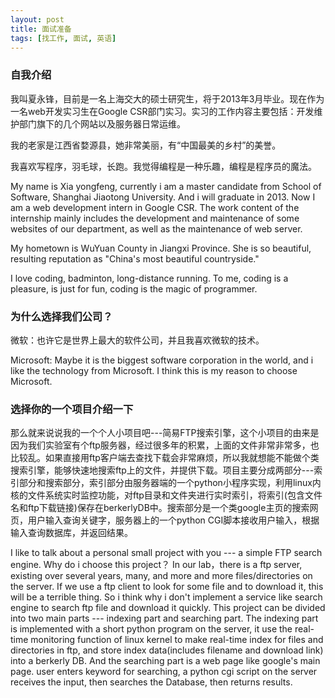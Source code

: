 ```yaml
---
layout: post
title: 面试准备
tags: [找工作, 面试, 英语]
---
```


### 自我介绍 ###

我叫夏永锋，目前是一名上海交大的硕士研究生，将于2013年3月毕业。现在作为一名web开发实习生在Google CSR部门实习。实习的工作内容主要包括：开发维护部门旗下的几个网站以及服务器日常运维。

我的老家是江西省婺源县，她非常美丽，有“中国最美的乡村”的美誉。

我喜欢写程序，羽毛球，长跑。我觉得编程是一种乐趣，编程是程序员的魔法。

My name is Xia yongfeng, currently i am a master candidate from School of Software, Shanghai Jiaotong University. And i will graduate in 2013. Now I am a web development intern in Google CSR. The work content of the internship mainly includes the development and maintenance of some websites of our department, as well as the maintenance of web server.

My hometown is WuYuan County in Jiangxi Province. She is so beautiful, resulting reputation as "China's most beautiful countryside."

I love coding, badminton, long-distance running. To me, coding is a pleasure, is just for fun, coding is the magic of programmer.

### 为什么选择我们公司？ ###

微软：也许它是世界上最大的软件公司，并且我喜欢微软的技术。

Microsoft: Maybe it is the biggest software corporation in the world, and i like the technology from Microsoft. I think this is my reason to choose Microsoft.

### 选择你的一个项目介绍一下 ###

那么就来说说我的一个个人小项目吧---简易FTP搜索引擎，这个小项目的由来是因为我们实验室有个ftp服务器，经过很多年的积累，上面的文件非常非常多，也比较乱。如果直接用ftp客户端去查找下载会非常麻烦，所以我就想能不能做个类搜索引擎，能够快速地搜索ftp上的文件，并提供下载。项目主要分成两部分---索引部分和搜索部分，索引部分由服务器端的一个python小程序实现，利用linux内核的文件系统实时监控功能，对ftp目录和文件夹进行实时索引，将索引(包含文件名和ftp下载链接)保存在berkerlyDB中。搜索部分是一个类google主页的搜索网页，用户输入查询关键字，服务器上的一个python CGI脚本接收用户输入，根据输入查询数据库，并返回结果。

I like to talk about a personal small project with you --- a simple FTP search engine. Why do i choose this project？ In our lab，there is a ftp server, existing over several years, many, and more and more files/directories on the server. If we use a ftp client to look for some file and to download it, this will be a terrible thing. So i think why i don't implement a service like search engine to search ftp file and download it quickly. This project can be divided into two main parts --- indexing part and searching part. The indexing part is implemented with a short python program on the server, it use the real-time monitoring function of linux kernel to make real-time index for files and directories in ftp, and store index data(includes filename and download link) into a berkerly DB. And the searching part is a web page like google's main page. user enters keyword for searching, a python cgi script on the server receives the input, then searches the Database, then returns results.
